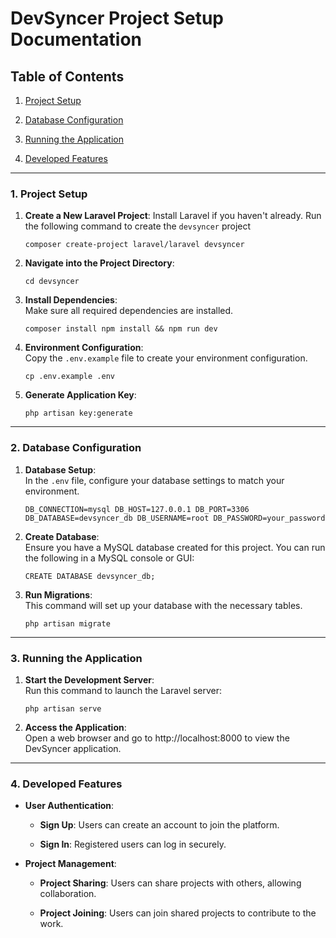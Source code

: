 DevSyncer Project Setup Documentation
=====================================

Table of Contents
-----------------

1.  [Project Setup](#project-setup)

2.  [Database Configuration](#database-configuration)

3.  [Running the Application](#running-the-application)

4.  [Developed Features](#developed-features)

* * * * *

### 1\. Project Setup

1.  **Create a New Laravel Project**: Install Laravel if you haven't already. Run the following command to create the `devsyncer` project

    `composer create-project laravel/laravel devsyncer`

1.  **Navigate into the Project Directory**:

    `cd devsyncer`

2.  **Install Dependencies**:\
    Make sure all required dependencies are installed.

    `composer install npm install && npm run dev`

3.  **Environment Configuration**:\
    Copy the `.env.example` file to create your environment configuration.

    `cp .env.example .env`

4.  **Generate Application Key**:

    `php artisan key:generate`

* * * * *

### 2\. Database Configuration

1.  **Database Setup**:\
    In the `.env` file, configure your database settings to match your environment.

    `DB_CONNECTION=mysql DB_HOST=127.0.0.1 DB_PORT=3306 DB_DATABASE=devsyncer_db DB_USERNAME=root DB_PASSWORD=your_password`

2.  **Create Database**:\
    Ensure you have a MySQL database created for this project. You can run the following in a MySQL console or GUI:

    `CREATE DATABASE devsyncer_db;`

3.  **Run Migrations**:\
    This command will set up your database with the necessary tables.

    `php artisan migrate`

* * * * *

### 3\. Running the Application

1.  **Start the Development Server**:\
    Run this command to launch the Laravel server:

    `php artisan serve`

2.  **Access the Application**:\
    Open a web browser and go to http://localhost:8000 to view the DevSyncer application.

* * * * *

### 4\. Developed Features

-   **User Authentication**:

    -   **Sign Up**: Users can create an account to join the platform.

    -   **Sign In**: Registered users can log in securely.

-   **Project Management**:

    -   **Project Sharing**: Users can share projects with others, allowing collaboration.

    -   **Project Joining**: Users can join shared projects to contribute to the work.
